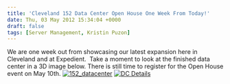 ```yaml
---
title: 'Cleveland 152 Data Center Open House One Week From Today!'
date: Thu, 03 May 2012 15:34:04 +0000
draft: false
tags: [Server Management, Kristin Puzon]
---
```


We are one week out from showcasing our latest expansion here in Cleveland and at Expedient.  Take a moment to look at the finished data center in a 3D image below. There is still time to register for the Open House event on May 10th. [![](http://blog.expedient.com/wp-content/uploads/2012/05/152_datacenter.jpg "152_datacenter")](http://blog.expedient.com/wp-content/uploads/2012/05/152_datacenter.jpg) [![](http://blog.expedient.com/wp-content/uploads/2012/05/DC-Details.jpg "DC Details")](http://blog.expedient.com/wp-content/uploads/2012/05/DC-Details.jpg)